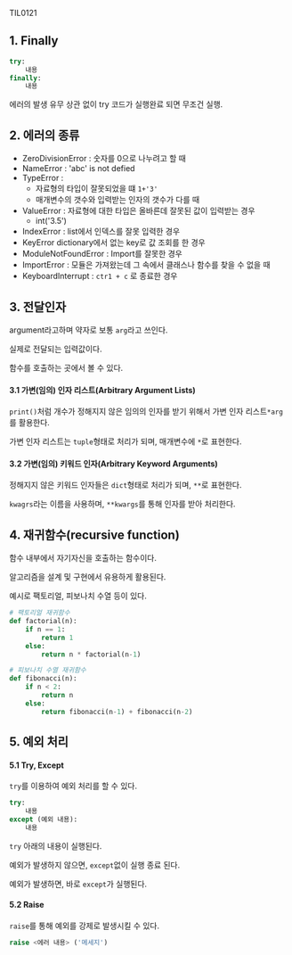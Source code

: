 TIL0121

## 1. Finally

``````python
try:
	내용
finally:
    내용
``````

에러의 발생 유무 상관 없이 try 코드가 실행완료 되면 무조건 실행.

## 2. 에러의 종류

- ZeroDivisionError : 숫자를 0으로 나누려고 할 때
- NameError : 'abc' is not defied
- TypeError :
  - 자료형의 타입이 잘못되었을 떄 ```1+'3'```
  - 매개변수의 갯수와 입력받는 인자의 갯수가 다를 때
- ValueError : 자료형에 대한 타입은 올바른데 잘못된 값이 입력받는 경우
  - int('3.5')
- IndexError : list에서 인덱스를 잘못 입력한 경우
- KeyError dictionary에서 없는 key로 값 조회를 한 경우
- ModuleNotFoundError : Import를 잘못한 경우
- ImportError : 모듈은 가져왔는데 그 속에서 클래스나 함수를 찾을 수 없을 때
- KeyboardInterrupt : ```ctr1 + c``` 로 종료한 경우



## 3. 전달인자

argument라고하며 약자로 보통 ```arg```라고 쓰인다.

실제로 전달되는 입력값이다.

함수를 호출하는 곳에서 볼 수 있다.

#### 3.1 가변(임의) 인자 리스트(Arbitrary Argument Lists)

```print()```처럼 개수가 정해지지 않은 임의의 인자를 받기 위해서 가변 인자 리스트```*arg```를 활용한다.

가변 인자 리스트는 ```tuple```형태로 처리가 되며, 매개변수에 ```*```로 표현한다.

#### 3.2 가변(임의) 키워드 인자(Arbitrary Keyword Arguments)

정해지지 않은 키워드 인자들은 ```dict```형태로 처리가 되며, ```**```로 표현한다.

```kwagrs```라는 이름을 사용하며, ```**kwargs```를 통해 인자를 받아 처리한다.



## 4. 재귀함수(recursive function)

함수 내부에서 자기자신을 호출하는 함수이다.

알고리즘을 설계 및 구현에서 유용하게 활용된다.

예시로 팩토리얼, 피보나치 수열 등이 있다.

``````python
# 팩토리얼 재귀함수
def factorial(n):
    if n == 1:
        return 1
    else:
        return n * factorial(n-1)
``````

``````python
# 피보나치 수열 재귀함수
def fibonacci(n):
    if n < 2:
        return n
    else:
        return fibonacci(n-1) + fibonacci(n-2)
``````



## 5. 예외 처리

#### 5.1 Try, Except

```try```를 이용하여 예외 처리를 할 수 있다.

``````python
try:
    내용
except (예외 내용):
    내용
``````

```try```  아래의 내용이 실행된다.

예외가 발생하지 않으면, ```except```없이 실행 종료 된다.

예외가 발생하면, 바로 ```except```가 실행된다.

#### 5.2 Raise

`raise`를 통해 예외를 강제로 발생시킬 수 있다.

``````python
raise <에러 내용> ('메세지')
``````





